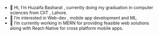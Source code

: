 - 👋 Hi, I’m Huzaifa Basharat , currently doing my graduation in computer sciences from CIIT , Lahore.
- 👀 I’m interested in Web-dev , mobile app development and ML.
- 🌱 I’m currently working in MERN for providing feasible web solutions along with React-Native for cross platform mobile apps.


<!---
huzaifa-190/huzaifa-190 is a ✨ special ✨ repository because its `README.md` (this file) appears on your GitHub profile.
You can click the Preview link to take a look at your changes.
--->
